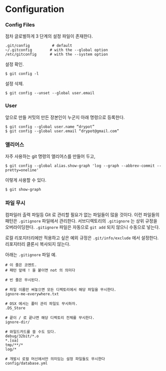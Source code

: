 # Configuration

### Config Files

점차 글로벌하게 3 단계의  설정 파일이 존재한다.

	.git/config          # default
	~/.gitconfig        # with the --global option
	/etc/gitconfig      # with the --system option


설정 확인.

	$ git config -l

설정 삭제.

	$ git config --unset --global user.email


### User

앞으로 만들 커밋의 만든 장본인이 누군지 아래 명령으로 등록한다.

	$ git config --global user.name “drypot”                        
	$ git config --global user.email “drypot@gmail.com”


### 앨리어스

자주 사용하는 git 명령의 앨리어스를 만들어 두고,

	$ git config --global alias.show-graph 'log --graph --abbrev-commit --pretty=oneline'

이렇게 사용할 수 있다.
	
	$ git show-graph


### 파일 무시

컴파일러 출력 파일등 Git 로 관리할 필요가 없는 파일들이 많을 것이다.
이런 파일들의 패턴은 `.gitignore` 파일에서 관리한다.
서브디렉토리의 `.gitignore` 는 상위 규정을 오버라이딩한다. 
`.gitignore` 파일은 자동으로 `git add` 되지 않으니 수동으로 넣는다.

로컬 리포지터리에만 적용하고 싶은 예외 규정은 `.git/info/exclude` 에서 설정한다.
리포지터리 클론시 복사되지 않는다.

아래는 `.gitignore` 파일 예.

	# 이 줄은 코멘트.
	# 패턴 앞에 ! 을 붙이면 not 의 의미다

	# 빈 줄은 무시된다.

	# 파일 이름만 써놓으면 모든 디렉토리에서 해당 파일을 무시한다.
	ignore-me-everywhere.txt
	
	# OSX 에서는 폴터 관리 파일도 무시하자.
	.DS_Store

	# 끝이 / 로 끝나면 해당 디렉토리 전체를 무시한다.
	ignore-dir/

	# 와일드카드를 쓸 수도 있다.
	debug/32bit/*.o
	*.[oa]
	tmp/**/*
	log/*

	# 개발시 로컬 머신에서만 의미있는 설정 파일들도 무시한다
	config/database.yml


